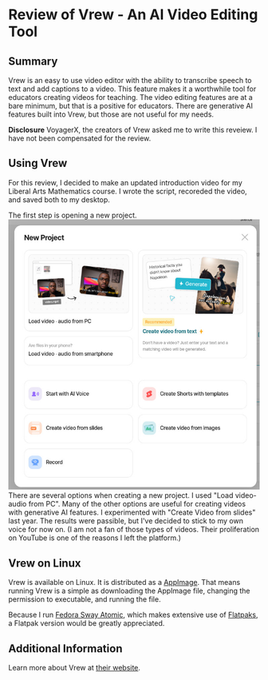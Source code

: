 # Review of Vrew - An AI Video Editing Tool

## Summary

Vrew is an easy to use video editor with the ability to transcribe speech to text and add captions to a video.
This feature makes it a worthwhile tool for educators creating videos for teaching. 
The video editing features are at a bare minimum, but that is a positive for educators.
There are generative AI features built into Vrew, but those are not useful for my needs.

**Disclosure** VoyagerX, the creators of Vrew asked me to write this reveiew.
I have not been compensated for the review.

## Using Vrew

For this review, I decided to make an updated introduction video for my Liberal Arts Mathematics course. I wrote the script, recoreded the video, and saved both to my desktop.

The first step is opening a new project.
![Image of the New Project Dialog](new_cropped.jpg)  
There are several options when creating a new project.
I used "Load video-audio from PC".
Many of the other options are useful for creating videos with generative AI features.
I experimented with "Create Video from slides" last year.
The results were passible, but I've decided to stick to my own voice for now on.
(I am not a fan of those types of videos.
Their proliferation on YouTube is one of the reasons I left the platform.)

## Vrew on Linux

Vrew is available on Linux.
It is distributed as a [AppImage](https://appimage.org).
That means running Vrew is a simple as downloading the AppImage file, changing the permission to executable, and running the file.

Because I run [Fedora Sway Atomic](https://fedoraproject.org/atomic-desktops/sway), which makes extensive use of [Flatpaks](https://flatpak.org), a Flatpak version would be greatly appreciated.


## Additional Information

Learn more about Vrew at [their website](https://vrew.ai/en).
